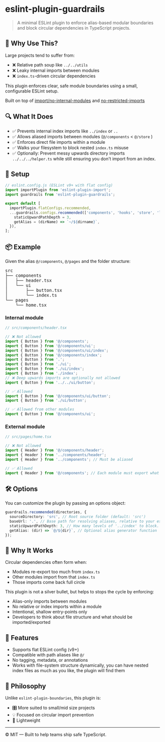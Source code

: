 # eslint-plugin-guardrails

> A minimal ESLint plugin to enforce alias-based modular boundaries and block circular dependencies in TypeScript projects.

## 🚀 Why Use This?

Large projects tend to suffer from:

- ❌ Relative path soup like `../../utils`
- ❌ Leaky internal imports between modules
- ❌ `index.ts`-driven circular dependencies

This plugin enforces clear, safe module boundaries using a small, configurable ESLint setup.

Built on top of [import/no-internal-modules](https://github.com/import-js/eslint-plugin-import/blob/main/docs/rules/no-internal-modules.md) and [no-restricted-imports](https://eslint.org/docs/latest/rules/no-restricted-imports)

## 🔍 What It Does

- ✅ Prevents internal index imports like `../index` or `..`
- ✅ Allows aliased imports between modules (`@/components` < `@/store` )
- ✅ Enforces direct file imports within a module
- ✅ Walks your filesystem to block nested `index.ts` misuse
- ✅ Optionally: Prevent messy upwards directory imports `../../../helper.ts` while still ensuring you don't import from an index.

## 🧱 Setup

```ts
// eslint.config.js (ESLint v9+ with flat config)
import importPlugin from 'eslint-plugin-import';
import guardrails from 'eslint-plugin-guardrails';

export default [
  importPlugin.flatConfigs.recommended,
  ...guardrails.configs.recommended(['components', 'hooks', 'store', 'lib'], {
    staticUpwardPathDepth = 3,
    getAlias = (dirName) => `~/${dirname}`,
  }),
];
```

## 📦 Example

Given the alias `@/components`, `@/pages` and the folder structure:

<pre lang="markdown">
src
├── components
│   ├── header.tsx
│   └── ui
│       ├── button.tsx
│       └── index.ts
└── pages
    └── home.tsx
</pre>

### Internal module

```ts
// src/components/header.tsx

// ❌ Not allowed
import { Button } from '@/components';
import { Button } from '@/components/ui';
import { Button } from '@/components/ui/index';
import { Button } from '@/components/index';
import { Button } from '.';
import { Button } from './ui';
import { Button } from './ui/index';
import { Button } from './index';
// ❌ Deep upwards imports are optionally not allowed
import { Button } from '../../ui/button';

// ✅ Allowed
import { Button } from '@/components/ui/button';
import { Button } from './ui/button';

// ✅ Allowed from other modules
import { Button } from '@/components/ui';
```

### External module

```ts
// src/pages/home.tsx

// ❌ Not allowed
import { Header } from '@/components/header';
import { Header } from '../components/header';
import { Header } from '../components'; // Must be aliased

// ✅ Allowed
import { Header } from '@/components'; // Each module must export what should be exposed
```

## 🛠️ Options

You can customize the plugin by passing an options object:

```ts
guardrails.recommended(directories, {
  sourceDirectory: 'src', // Root source folder (default: 'src')
  baseUrl: '.', // Base path for resolving aliases, relative to your eslint.config.js (default: '.')
  staticUpwardPathDepth: 3, // How many levels of '../index' to block. This depends on how many nested folders you tend to have in your project. (default: 3)
  getAlias: (dir) => `@/${dir}`, // Optional alias generator function
});
```

## 🧠 Why It Works

Circular dependencies often form when:

- Modules re-export too much from `index.ts`
- Other modules import from that `index.ts`
- Those imports come back full circle

This plugin is not a silver bullet, but helps to stops the cycle by enforcing:

- Alias-only imports between modules
- No relative or index imports within a module
- Intentional, shallow entry-points only
- Developers to think about file structure and what should be imported/exported

## 🔧 Features

- Supports flat ESLint config (v9+)
- Compatible with path aliases like `@/`
- No tagging, metadata, or annotations
- Works with file-system structure dynamically, you can have nested index files as much as you like, the plugin will find them

## 📘 Philosophy

Unlike `eslint-plugin-boundaries`, this plugin is:

- 🎛️ More suited to small/mid size projects
- 💡 Focused on circular import prevention
- 🧩 Lightweight

---

© MIT — Built to help teams ship safe TypeScript.
